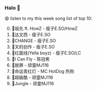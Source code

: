 

### Halo 👋

😄 listen to my this week song list of top 10:

0. 🌈祖先 ft. HowZ - 瘦子E.SO/HowZ
1. 🌈达文西 - 瘦子E.SO
2. 🌈CHANGE - 瘦子E.SO
3. 🌈天的创作 - 瘦子E.SO
4. 🌈红面线(Yella boyz) - 瘦子E.SO/LC
5. 🌈I Can Fly - 陈冠希
6. 🌈脱罪 - 顽童MJ116
7. 🌈命运青红灯 - MC HotDog 热狗
8. 🌈超級酷 - 顽童MJ116
9. 🌈Jungle - 顽童MJ116

